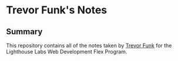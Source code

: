 # Trevor Funk's Notes

## Summary

This repository contains all of the notes taken by [Trevor Funk](https://github.com/trevorfunk) for the Lighthouse Labs Web Development Flex Program.

